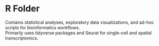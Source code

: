 # R Folder

Contains statistical analyses, exploratory data visualizations, and ad-hoc scripts for bioinformatics workflows.  
Primarily uses tidyverse packages and Seurat for single-cell and spatial transcriptomics.
